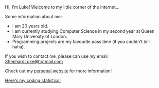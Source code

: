 Hi, I'm Luke! Welcome to my little corner of the internet...<br>

Some information about me:
- I am 20 years old.
- I am currently studying Computer Science in my second year at Queen Mary University of London.
- Programming projects are my favourite pass time (if you couldn't tell haha).

If you wish to contact me, please can use my email: ShephardLuke@hotmail.com

Check out my [personal website](https://ShephardLuke.co.uk) for more information!

[Here's my coding statistics!](https://codestats.net/users/ShephardLuke)
